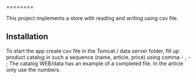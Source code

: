 
========

This project implements a store with reading and writing using csv file.



Installation
------------

To start the app create csv file in the Tomcat / data server folder,
 fill up product catalog in such a sequence (name, article, price) 
 using  comma - , - ;
 The catalog WEB/data has an example of a completed file.
 In the article only use the numbers.





